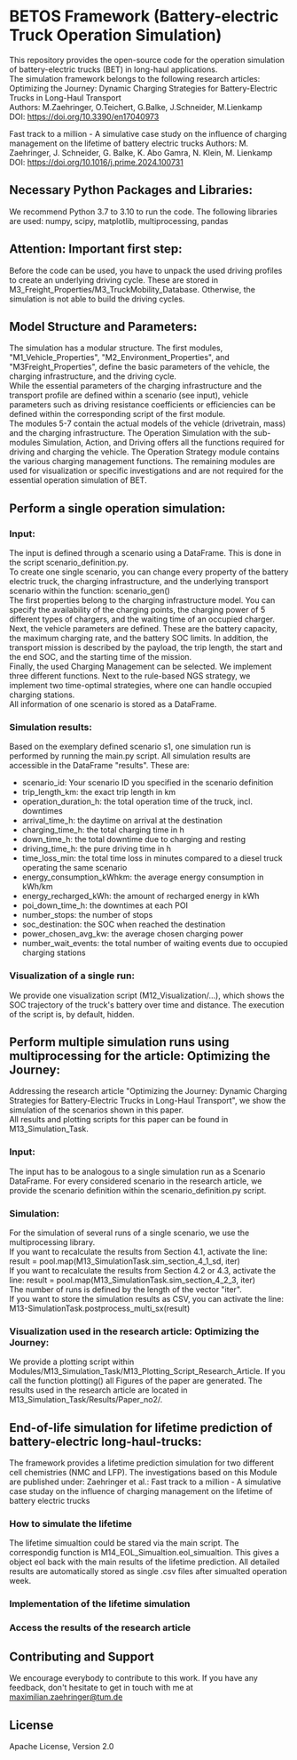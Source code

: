 # BETOS Framework (Battery-electric Truck Operation Simulation)
This repository provides the open-source code for the operation simulation of battery-electric trucks (BET) in long-haul applications.  
The simulation framework belongs to the following research articles:  
Optimizing the Journey: Dynamic Charging Strategies for Battery-Electric Trucks in Long-Haul Transport  
Authors: M.Zaehringer, O.Teichert, G.Balke, J.Schneider, M.Lienkamp  
DOI: https://doi.org/10.3390/en17040973

Fast track to a million - A simulative case study on the influence of charging management on the lifetime of battery electric trucks
Authors: M. Zaehringer, J. Schneider, G. Balke, K. Abo Gamra, N. Klein, M. Lienkamp
DOI: https://doi.org/10.1016/j.prime.2024.100731

## Necessary Python Packages and Libraries:
We recommend Python 3.7 to 3.10 to run the code.
The following libraries are used: numpy, scipy, matplotlib, multiprocessing, pandas
## Attention: Important first step:
Before the code can be used, you have to unpack the used driving profiles to create an underlying driving cycle. These are stored in M3_Freight_Properties/M3_TruckMobility_Database. Otherwise, the simulation is not able to build the driving cycles. 

## Model Structure and Parameters:
The simulation has a modular structure. The first modules, "M1_Vehicle_Properties", "M2_Environment_Properties", and "M3Freight_Properties", define the basic parameters of the vehicle, the charging infrastructure, and the driving cycle.   
While the essential parameters of the charging infrastructure and the transport profile are defined within a scenario (see input), vehicle parameters such as driving resistance coefficients or efficiencies can be defined within the corresponding script of the first module.  
The modules 5-7 contain the actual models of the vehicle (drivetrain, mass) and the charging infrastructure. The Operation Simulation with the sub-modules Simulation, Action, and Driving offers all the functions required for driving and charging the vehicle. 
The Operation Strategy module contains the various charging management functions. 
The remaining modules are used for visualization or specific investigations and are not required for the essential operation simulation of BET.   
## Perform a single operation simulation:
### Input:
The input is defined through a scenario using a DataFrame. This is done in the script scenario_definition.py.  
To create one single scenario, you can change every property of the battery electric truck, the charging infrastructure, and the underlying transport scenario within the function: scenario_gen()  
The first properties belong to the charging infrastructure model. You can specify the availability of the charging points, the charging power of 5 different types of chargers, and the waiting time of an occupied charger.  
Next, the vehicle parameters are defined. These are the battery capacity, the maximum charging rate, and the battery SOC limits. 
In addition, the transport mission is described by the payload, the trip length, the start and the end SOC, and the starting time of the mission.   
Finally, the used Charging Management can be selected. We implement three different functions. Next to the rule-based NGS strategy, we implement two time-optimal strategies, where one can handle occupied charging stations.   
All information of one scenario is stored as a DataFrame. 

### Simulation results:
Based on the exemplary defined scenario s1, one simulation run is performed by running the main.py script.
All simulation results are accessible in the DataFrame "results". These are:
- scenario_id: Your scenario ID you specified in the scenario definition  
- trip_length_km: the exact trip length in km  
- operation_duration_h: the total operation time of the truck, incl. downtimes  
- arrival_time_h: the daytime on arrival at the destination  
- charging_time_h: the total charging time in h  
- down_time_h: the total downtime due to charging and resting  
- driving_time_h: the pure driving time in h  
- time_loss_min: the total time loss in minutes compared to a diesel truck operating the same scenario  
- energy_consumption_kWhkm: the average energy consumption in kWh/km  
- energy_recharged_kWh: the amount of recharged energy in kWh  
- poi_down_time_h:  the downtimes at each POI  
- number_stops: the number of stops  
- soc_destination: the SOC when reached the destination  
- power_chosen_avg_kw: the average chosen charging power  
- number_wait_events: the total number of waiting events due to occupied charging stations  

### Visualization of a single run:
We provide one visualization script (M12_Visualization/...), which shows the SOC trajectory of the truck's battery over time and distance. 
The execution of the script is, by default, hidden.

## Perform multiple simulation runs using multiprocessing for the article: Optimizing the Journey:
Addressing the research article "Optimizing the Journey: Dynamic Charging Strategies for Battery-Electric Trucks in Long-Haul Transport", we show the simulation of the scenarios shown in this paper.  
All results and plotting scripts for this paper can be found in M13_Simulation_Task.   
### Input:
The input has to be analogous to a single simulation run as a Scenario DataFrame.
For every considered scenario in the research article, we provide the  scenario definition within the scenario_definition.py script.
### Simulation:
For the simulation of several runs of a single scenario, we use the multiprocessing library.  
If you want to recalculate the results from Section 4.1, activate the line: result = pool.map(M13_SimulationTask.sim_section_4_1_sd, iter)  
If you want to recalculate the results from Section 4.2 or 4.3, activate the line: result = pool.map(M13_SimulationTask.sim_section_4_2_3, iter)  
The number of runs is defined by the length of the vector "iter".  
If you want to store the simulation results as CSV, you can activate the line: M13-SimulationTask.postprocess_multi_sx(result)  

### Visualization used in the research article: Optimizing the Journey:
We provide a plotting script within Modules/M13_Simulation_Task/M13_Plotting_Script_Research_Article. If you call the function plotting() all Figures of the paper are generated.  The results used in the research article are located in M13_Simulation_Task/Results/Paper_no2/.

## End-of-life simulation for lifetime prediction of battery-electric long-haul-trucks:
The framework provides a lifetime prediction simulation for two different cell chemistries (NMC and LFP). The investigations based on this Module are published under:
Zaehringer et al.: Fast track to a million - A simulative case studay on the influence of charging management on the lifetime of battery electric trucks

### How to simulate the lifetime
The lifetime simualtion could be stared via the main script. The correspondig function is M14_EOL_Simualtion.eol_simualtion. This gives a object eol back with the main results of the lifetime prediction. All detailed results are automatically stored as single .csv files after simualted operation week. 

### Implementation of the lifetime simulation

### Access the results of the research article

## Contributing and Support
We encourage everybody to contribute to this work. If you have any feedback, don't hesitate to get in touch with me at maximilian.zaehringer@tum.de

## License
Apache License, Version 2.0

